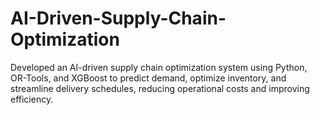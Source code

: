 # AI-Driven-Supply-Chain-Optimization
Developed an AI-driven supply chain optimization system using Python, OR-Tools, and XGBoost to predict demand, optimize inventory, and streamline delivery schedules, reducing operational costs and improving efficiency.
